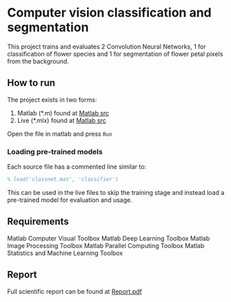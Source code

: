# Computer vision classification and segmentation

This project trains and evaluates 2 Convolution Neural Networks, 1 for classification of flower species and 1 for segmentation of flower petal pixels from the background.

## How to run

The project exists in two forms:

1) Matlab (*.m) found at [Matlab src](src/matlab/)
1) Live (*.mlx) found at [Matlab src](src/live/)

Open the file in matlab and press `Run`

### Loading pre-trained models

Each source file has a commented line similar to: 
```matlab
% load('classnet.mat', 'classifier')
```
This can be used in the live files to skip the training stage and instead load a pre-trained model for evaluation and usage.

## Requirements

Matlab Computer Visual Toolbox
Matlab Deep Learning Toolbox
Matlab Image Processing Toolbox
Matlab Parallel Computing Toolbox
Matlab Statistics and Machine Learning Toolbox

## Report

Full scientific report can be found at [Report.pdf](Report.pdf)
